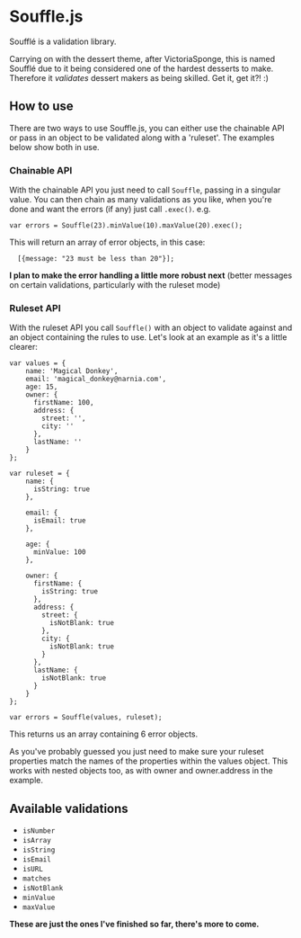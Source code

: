 Souffle.js
==========

Soufflé is a validation library. 

Carrying on with the dessert theme, after VictoriaSponge, this is named Soufflé due to it being considered one of the hardest desserts to make. Therefore it *validates* dessert makers as being skilled. Get it, get it?! :)

## How to use

There are two ways to use Souffle.js, you can either use the chainable API or pass in an object to be validated along with a 'ruleset'. The examples below show both in use. 

### Chainable API

With the chainable API you just need to call `Souffle`, passing in a singular value. You can then chain as many validations as you like, when you're done and want the errors (if any) just call `.exec()`. e.g.

`var errors = Souffle(23).minValue(10).maxValue(20).exec();`

This will return an array of error objects, in this case:

```
  [{message: "23 must be less than 20"}];
```

**I plan to make the error handling a little more robust next** (better messages on certain validations, particularly with the ruleset mode)

### Ruleset API

With the ruleset API you call `Souffle()` with an object to validate against and an object containing the rules to use. Let's look at an example as it's a little clearer:

```
var values = {
    name: 'Magical Donkey',
    email: 'magical_donkey@narnia.com',
    age: 15,
    owner: {
      firstName: 100, 
      address: {
        street: '',
        city: ''
      },
      lastName: ''
    }
};

var ruleset = {
    name: {
      isString: true
    },
  
    email: {
      isEmail: true
    },

    age: {
      minValue: 100
    },
    
    owner: {
      firstName: {
        isString: true
      },
      address: {
        street: {
          isNotBlank: true
        },
        city: {
          isNotBlank: true
        }
      },
      lastName: {
        isNotBlank: true
      }
    }
};

var errors = Souffle(values, ruleset);

```

This returns us an array containing 6 error objects. 

As you've probably guessed you just need to make sure your ruleset properties match the names of the properties within the values object. This works with nested objects too, as with owner and owner.address in the example. 

## Available validations

- `isNumber`
- `isArray`
- `isString`
- `isEmail`
- `isURL`
- `matches`
- `isNotBlank`
- `minValue`
- `maxValue`

**These are just the ones I've finished so far, there's more to come.**